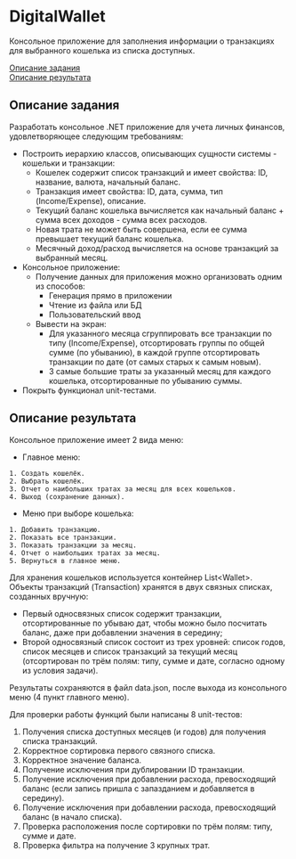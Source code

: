 # DigitalWallet
Консольное приложение для заполнения информации о транзакциях для выбранного кошелька из списка доступных. 

[Описание задания](#task-description)  
[Описание результата](#result-description)

## Описание задания <a name="task-description"></a>
Разработать консольное .NET приложение для учета личных финансов, удовлетворяющее следующим требованиям:
 
- Построить иерархию классов, описывающих сущности системы - кошельки и транзакции:
    - Кошелек содержит список транзакций и имеет свойства: ID, название, валюта, начальный баланс.
    - Транзакция имеет свойства: ID, дата, сумма, тип (Income/Expense), описание.
    - Текущий баланс кошелька вычисляется как начальный баланс + сумма всех доходов - сумма всех расходов.
    - Новая трата не может быть совершена, если ее сумма превышает текущий баланс кошелька.
    - Месячный доход/расход вычисляется на основе транзакций за выбранный месяц.
 - Консольное приложение:
    - Получение данных для приложения можно организовать одним из способов:
        - Генерация прямо в приложении
        - Чтение из файла или БД
        - Пользовательский ввод
    - Вывести на экран:
        - Для указанного месяца сгруппировать все транзакции по типу (Income/Expense), отсортировать группы по общей сумме (по убыванию), в каждой группе отсортировать транзакции по дате (от самых старых к самым новым).
        - 3 самые большие траты за указанный месяц для каждого кошелька, отсортированные по убыванию суммы.
- Покрыть функционал unit-тестами.


## Описание результата <a name="result-description"></a>
Консольное приложение имеет 2 вида меню:
- Главное меню:
```
1. Создать кошелёк.
2. Выбрать кошелёк.
3. Отчет о наибольших тратах за месяц для всех кошельков.
4. Выход (сохранение данных).
```
- Меню при выборе кошелька:
```
1. Добавить транзакцию.
2. Показать все транзакции.
3. Показать транзакции за месяц.
4. Отчет о наибольших тратах за месяц.
5. Вернуться в главное меню.
```
Для хранения кошельков используется контейнер List\<Wallet>.  
Объекты транзакций (Transaction) хранятся в двух связных списках, созданных вручную:
- Первый односвязных список содержит транзакции, отсортированные по убываю дат, чтобы можно было посчитать баланс, даже при добавлении значения в середину;
- Второй односвязный список состоит из трех уровней: список годов, список месяцев и список транзакций за текущий месяц (отсортирован по трём полям: типу, сумме и дате, согласно одному из условия задачи).

Результаты сохраняются в файл data.json, после выхода из консольного меню (4 пункт главного меню).  

Для проверки работы функций были написаны 8 unit-тестов:
1. Получения списка доступных месяцев (и годов) для получения списка транзакций.
2. Корректное сортировка первого связного списка.
3. Корректное значение баланса.
4. Получение исключения при дублировании ID транзакции.
5. Получение исключения при добавлении расхода, превосходящий баланс (если запись пришла с запазданием и добавляется в середину).
6. Получение исключения при добавлении расхода, превосходящий баланс (в начало списка).
7. Проверка расположения после сортировки по трём полям: типу, сумме и дате.
8. Проверка фильтра на получение 3 крупных трат.
